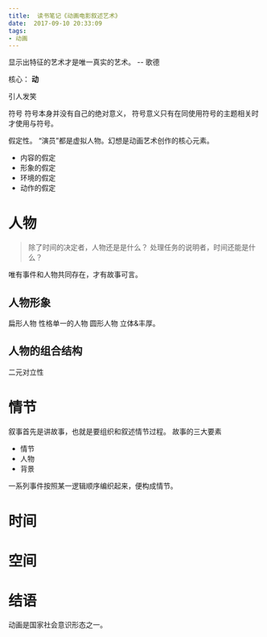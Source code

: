 ```yaml
---
title:  读书笔记《动画电影叙述艺术》
date:  2017-09-10 20:33:09
tags: 
- 动画
---
```


显示出特征的艺术才是唯一真实的艺术。
-- 歌德
<!--more-->


核心：  **动**

引人发笑

符号
符号本身并没有自己的绝对意义， 符号意义只有在同使用符号的主题相关时才使用与符号。

假定性。
“演员”都是虚拟人物。幻想是动画艺术创作的核心元素。

- 内容的假定
- 形象的假定
- 环境的假定
- 动作的假定

# 人物
> 除了时间的决定者，人物还是是什么？
> 处理任务的说明者，时间还能是什么？

唯有事件和人物共同存在，才有故事可言。

## 人物形象
扁形人物  性格单一的人物
圆形人物 立体&丰厚。

## 人物的组合结构
二元对立性

# 情节
叙事首先是讲故事，也就是要组织和叙述情节过程。
故事的三大要素
- 情节
- 人物
- 背景

一系列事件按照某一逻辑顺序编织起来，便构成情节。

# 时间

# 空间

# 结语
动画是国家社会意识形态之一。








